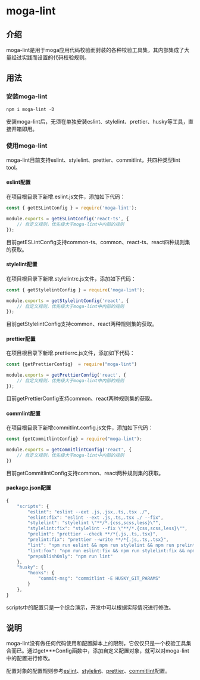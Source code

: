 # moga-lint

## 介绍
moga-lint是用于moga应用代码校验而封装的各种校验工具集，其内部集成了大量经过实践而设置的代码校验规则。

## 用法

### 安装moga-lint

```javascript
npm i moga-lint -D
```
安装moga-lint后，无须在单独安装eslint、stylelint、prettier、husky等工具，直接开箱即用。

### 使用moga-lint
moga-lint目前支持eslint、stylelint、prettier、commitlint，共四种类型lint tool。

#### eslint配置
在项目根目录下新增.eslint.js文件，添加如下代码：
```javascript
const { getESLintConfig } = require('moga-lint');

module.exports = getESLintConfig('react-ts', {
    // 自定义规则，优先级大于moga-lint中内部的规则
});
```
目前getESLintConfig支持common-ts、common、react-ts、react四种规则集的获取。

#### stylelint配置
在项目根目录下新增.stylelintrc.js文件，添加如下代码：
```javascript
const { getStylelintConfig } = require('moga-lint');

module.exports = getStylelintConfig('react', {
    // 自定义规则，优先级大于moga-lint中内部的规则
});

```
目前getStylelintConfig支持common、react两种规则集的获取。


#### prettier配置
在项目根目录下新增.prettierrc.js文件，添加如下代码：
```javascript
const {getPrettierConfig}  = require("moga-lint")

module.exports = getPrettierConfig('react', {
    // 自定义规则，优先级大于moga-lint中内部的规则
});

```
目前getPrettierConfig支持common、react两种规则集的获取。

#### commlint配置
在项目根目录下新增commitlint.config.js文件，添加如下代码：
```javascript
const {getCommitlintConfig} = require("moga-lint");

module.exports = getCommitlintConfig('react', {
    // 自定义规则，优先级大于moga-lint中内部的规则
})

```
目前getCommitlintConfig支持common、react两种规则集的获取。

#### package.json配置
```javascript
{
    "scripts": {
        "eslint": "eslint --ext .js,.jsx,.ts,.tsx ./",
        "eslint:fix": "eslint --ext .js,.ts,.tsx ./ --fix",
        "stylelint": "stylelint \"**/*.{css,scss,less}\"",
        "stylelint:fix": "stylelint --fix \"**/*.{css,scss,less}\"",
        "prelint": "prettier --check **/*{.js,.ts,.tsx}",
        "prelint:fix": "prettier --write **/*{.js,.ts,.tsx}",
        "lint": "npm run eslint && npm run stylelint && npm run prelint",
        "lint:fox": "npm run eslint:fix && npm run stylelint:fix && npm run prelint:fix",
        "prepublishOnly": "npm run lint"
    },
    "husky": {
        "hooks": {
            "commit-msg": "commitlint -E HUSKY_GIT_PARAMS"
        }
    },
}
```
scripts中的配置只是一个综合演示，开发中可以根据实际情况进行修改。

## 说明
moga-lint没有做任何代码使用和配置脚本上的限制，它仅仅只是一个校验工具集合而已。通过get***Config函数中，添加自定义配置对象，就可以对moga-lint中的配置进行修改。

配置对象的配置规则参考[eslint](https://eslint.org/)、[stylelint](https://stylelint.io//)、[prettier](https://prettier.io/)、[commitlint](https://commitlint.js.org/)配置。